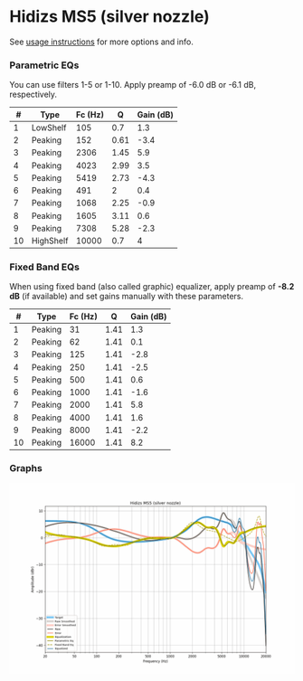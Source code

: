 # Hidizs MS5 (silver nozzle)
See [usage instructions](https://github.com/jaakkopasanen/AutoEq#usage) for more options and info.

### Parametric EQs
You can use filters 1-5 or 1-10. Apply preamp of -6.0 dB or -6.1 dB, respectively.

|   # | Type      |   Fc (Hz) |    Q |   Gain (dB) |
|-----|-----------|-----------|------|-------------|
|   1 | LowShelf  |       105 | 0.7  |         1.3 |
|   2 | Peaking   |       152 | 0.61 |        -3.4 |
|   3 | Peaking   |      2306 | 1.45 |         5.9 |
|   4 | Peaking   |      4023 | 2.99 |         3.5 |
|   5 | Peaking   |      5419 | 2.73 |        -4.3 |
|   6 | Peaking   |       491 | 2    |         0.4 |
|   7 | Peaking   |      1068 | 2.25 |        -0.9 |
|   8 | Peaking   |      1605 | 3.11 |         0.6 |
|   9 | Peaking   |      7308 | 5.28 |        -2.3 |
|  10 | HighShelf |     10000 | 0.7  |         4   |

### Fixed Band EQs
When using fixed band (also called graphic) equalizer, apply preamp of **-8.2 dB** (if available) and set gains manually with these parameters.

|   # | Type    |   Fc (Hz) |    Q |   Gain (dB) |
|-----|---------|-----------|------|-------------|
|   1 | Peaking |        31 | 1.41 |         1.3 |
|   2 | Peaking |        62 | 1.41 |         0.1 |
|   3 | Peaking |       125 | 1.41 |        -2.8 |
|   4 | Peaking |       250 | 1.41 |        -2.5 |
|   5 | Peaking |       500 | 1.41 |         0.6 |
|   6 | Peaking |      1000 | 1.41 |        -1.6 |
|   7 | Peaking |      2000 | 1.41 |         5.8 |
|   8 | Peaking |      4000 | 1.41 |         1.6 |
|   9 | Peaking |      8000 | 1.41 |        -2.2 |
|  10 | Peaking |     16000 | 1.41 |         8.2 |

### Graphs
![](./Hidizs%20MS5%20(silver%20nozzle).png)
